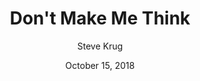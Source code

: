 ---
date: October 15, 2018
title: Don't Make Me Think
author: Steve Krug
link: http://sensible.com/dmmt.html
description: The book's premise is that a good software program or web site should let users accomplish their intended tasks as easily and directly as possible.
---